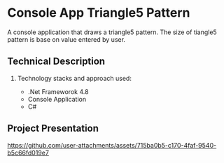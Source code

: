 # Console App Triangle5 Pattern
A console application that draws a triangle5 pattern. The size of tiangle5 pattern is base on value entered by user.

## Technical Description
1. Technology stacks and approach used:
<ul>
  <ul>
    <li>.Net Frameworok 4.8</li>
    <li>Console Application</li>
    <li>C#</li>
  </ul>
</ul>

## Project Presentation
https://github.com/user-attachments/assets/715ba0b5-c170-4faf-9540-b5c66fd019e7
